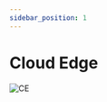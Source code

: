 ```yaml
---
sidebar_position: 1
---
```


# Cloud Edge

![CE](https://vwiki.valorserver.com/api/item/picture/cloud%20edge)
